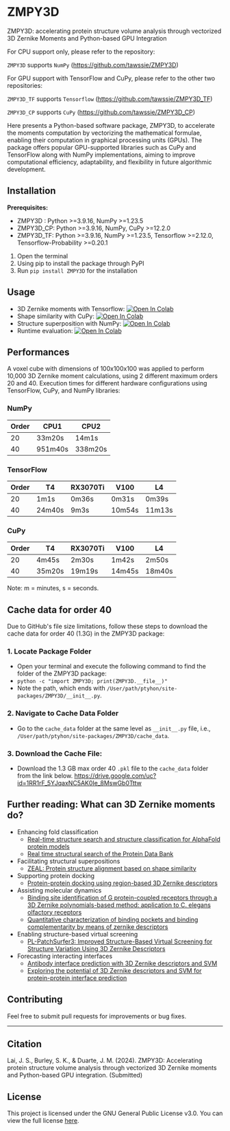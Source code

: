 # ZMPY3D

ZMPY3D: accelerating protein structure volume analysis through vectorized 3D Zernike Moments and Python-based GPU Integration

For CPU support only, please refer to the repository:

`ZMPY3D` supports `NumPy`
(https://github.com/tawssie/ZMPY3D)

For GPU support with TensorFlow and CuPy, please refer to the other two repositories:

`ZMPY3D_TF` supports `Tensorflow`
(https://github.com/tawssie/ZMPY3D_TF)

`ZMPY3D_CP` supports `CuPy`
(https://github.com/tawssie/ZMPY3D_CP)

Here presents a Python-based software package, ZMPY3D, to accelerate the moments computation by vectorizing the mathematical formulae, enabling their computation in graphical processing units (GPUs). The package offers popular GPU-supported libraries such as CuPy and TensorFlow along with NumPy implementations, aiming to improve computational efficiency, adaptability, and flexibility in future algorithmic development. 

## Installation

**Prerequisites:**
* ZMPY3D   : Python >=3.9.16, NumPy >=1.23.5
* ZMPY3D_CP: Python >=3.9.16, NumPy, CuPy >=12.2.0
* ZMPY3D_TF: Python >=3.9.16, NumPy >=1.23.5, Tensorflow >=2.12.0, Tensorflow-Probability >=0.20.1

1. Open the terminal
2. Using pip to install the package through PyPI
3. Run `pip install ZMPY3D` for the installation


## Usage
* 3D Zernike moments with Tensorflow: [![Open In Colab](https://colab.research.google.com/assets/colab-badge.svg)](https://colab.research.google.com/github/tawssie/ZMPY3D/blob/main/ZMPY3D_demo_zm.ipynb)
* Shape similarity with CuPy: [![Open In Colab](https://colab.research.google.com/assets/colab-badge.svg)](https://colab.research.google.com/github/tawssie/ZMPY3D/blob/main/ZMPY3D_demo_shape.ipynb) 
* Structure superposition with NumPy: [![Open In Colab](https://colab.research.google.com/assets/colab-badge.svg)](https://colab.research.google.com/github/tawssie/ZMPY3D/blob/main/ZMPY3D_demo_super.ipynb)
* Runtime evaluation: [![Open In Colab](https://colab.research.google.com/assets/colab-badge.svg)](https://colab.research.google.com/github/tawssie/ZMPY3D/blob/main/ZMPY3D_time_evaluation.ipynb) 

## Performances

A voxel cube with dimensions of 100x100x100 was applied to perform 10,000 3D Zernike moment calculations, using 2 different maximum orders 20 and 40.
Execution times for different hardware configurations using TensorFlow, CuPy, and NumPy libraries:

### NumPy

| Order | CPU1       | CPU2       |
|-------|------------|------------|
| 20    | 33m20s     | 14m1s      |
| 40    | 951m40s    | 338m20s    |


### TensorFlow

| Order |            T4 |            RX3070Ti |            V100 |            L4 | 
|-------|---------------|---------------------|-----------------|---------------|
| 20    | 1m1s          | 0m36s               | 0m31s           | 0m39s         | 
| 40    | 24m40s        | 9m3s                | 10m54s          | 11m13s        | 

### CuPy
| Order |      T4 |      RX3070Ti |      V100 |      L4 |
|-------|---------|---------------|-----------|---------|
| 20    | 4m45s   | 2m30s         | 1m42s     | 2m50s   |
| 40    | 35m20s  | 19m19s        | 14m45s    | 18m40s  |

Note: m = minutes, s = seconds.

## Cache data for order 40

Due to GitHub's file size limitations, follow these steps to download the cache data for order 40 (1.3G) in the ZMPY3D package:

### 1. Locate Package Folder

- Open your terminal and execute the following command to find the folder of the ZMPY3D package:
- `python -c "import ZMPY3D; print(ZMPY3D.__file__)"`
- Note the path, which ends with `/User/path/ptyhon/site-packages/ZMPY3D/__init__.py`.

### 2. Navigate to Cache Data Folder
- Go to the `cache_data` folder at the same level as `__init__.py` file, i.e., `/User/path/ptyhon/site-packages/ZMPY3D/cache_data`.

### 3. Download the Cache File:
- Download the 1.3 GB max order 40 `.pkl` file to the `cache_data` folder from the link below. https://drive.google.com/uc?id=1RR1rF_5YJqaxNC5AK0Ie_8MswGb0Tttw

## Further reading: What can 3D Zernike moments do?
- Enhancing fold classification
  * [Real-time structure search and structure classification for AlphaFold protein models](https://doi.org/10.1038/s42003-022-03261-8)
  * [Real time structural search of the Protein Data Bank](https://doi.org/10.1371/journal.pcbi.1007970)
- Facilitating structural superpositions
  * [ZEAL: Protein structure alignment based on shape similarity](https://doi.org/10.1093/bioinformatics/btab205)
- Supporting protein docking
  * [Protein-protein docking using region-based 3D Zernike descriptors](https://doi.org/10.1186/1471-2105-10-407)
- Assisting molecular dynamics
  * [Binding site identification of G protein-coupled receptors through a 3D Zernike polynomials-based method: application to C. elegans olfactory receptors](https://doi.org/10.1007/s10822-021-00434-1)
  * [Quantitative characterization of binding pockets and binding complementarity by means of zernike descriptors](https://doi.org/10.1021/acs.jcim.9b01066)
- Enabling structure-based virtual screening
  * [PL-PatchSurfer3: Improved Structure-Based Virtual Screening for Structure Variation Using 3D Zernike Descriptors](https://doi.org/10.1101/2024.02.22.581511)
- Forecasting interacting interfaces
  * [Antibody interface prediction with 3D Zernike descriptors and SVM](https://doi.org/10.1093/bioinformatics/bty918)
  * [Exploring the potential of 3D Zernike descriptors and SVM for protein-protein interface prediction](https://doi.org/10.1186/s12859-018-2043-3)

## Contributing

Feel free to submit pull requests for improvements or bug fixes.

************************* 


## Citation

Lai, J. S., Burley, S. K., & Duarte, J. M. (2024). ZMPY3D: Accelerating protein structure volume analysis through vectorized 3D Zernike moments and Python-based GPU integration. (Submitted)

## License

This project is licensed under the GNU General Public License v3.0. You can view the full license [here](https://www.gnu.org/licenses/gpl-3.0.en.html).

